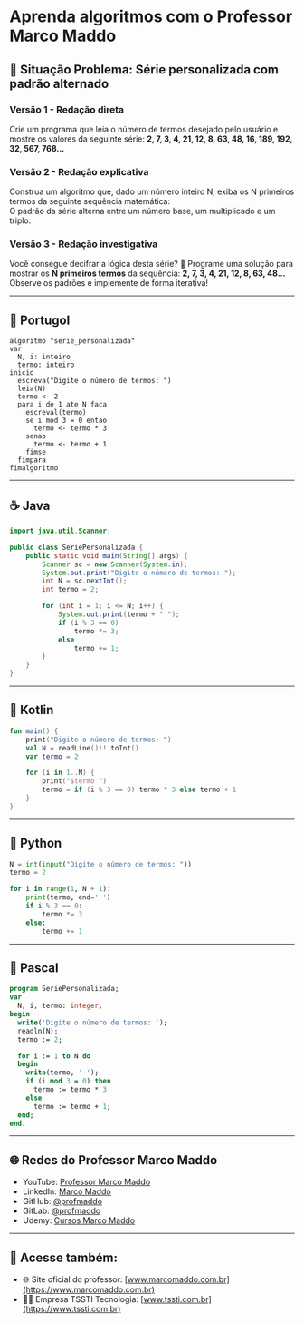 # Aprenda algoritmos com o Professor Marco Maddo

## 🧠 Situação Problema: Série personalizada com padrão alternado

### Versão 1 - Redação direta
Crie um programa que leia o número de termos desejado pelo usuário e mostre os valores da seguinte série:
**2, 7, 3, 4, 21, 12, 8, 63, 48, 16, 189, 192, 32, 567, 768...**

### Versão 2 - Redação explicativa
Construa um algoritmo que, dado um número inteiro N, exiba os N primeiros termos da seguinte sequência matemática:  
O padrão da série alterna entre um número base, um multiplicado e um triplo.

### Versão 3 - Redação investigativa
Você consegue decifrar a lógica desta série? 🤔 Programe uma solução para mostrar os **N primeiros termos** da sequência:
**2, 7, 3, 4, 21, 12, 8, 63, 48...**  
Observe os padrões e implemente de forma iterativa!

---

## 💬 Portugol

```portugol
algoritmo "serie_personalizada"
var
  N, i: inteiro
  termo: inteiro
inicio
  escreva("Digite o número de termos: ")
  leia(N)
  termo <- 2
  para i de 1 ate N faca
    escreval(termo)
    se i mod 3 = 0 entao
      termo <- termo * 3
    senao
      termo <- termo + 1
    fimse
  fimpara
fimalgoritmo
```

---

## ☕ Java

```java
import java.util.Scanner;

public class SeriePersonalizada {
    public static void main(String[] args) {
        Scanner sc = new Scanner(System.in);
        System.out.print("Digite o número de termos: ");
        int N = sc.nextInt();
        int termo = 2;

        for (int i = 1; i <= N; i++) {
            System.out.print(termo + " ");
            if (i % 3 == 0)
                termo *= 3;
            else
                termo += 1;
        }
    }
}
```

---

## 💙 Kotlin

```kotlin
fun main() {
    print("Digite o número de termos: ")
    val N = readLine()!!.toInt()
    var termo = 2

    for (i in 1..N) {
        print("$termo ")
        termo = if (i % 3 == 0) termo * 3 else termo + 1
    }
}
```

---

## 🐍 Python

```python
N = int(input("Digite o número de termos: "))
termo = 2

for i in range(1, N + 1):
    print(termo, end=' ')
    if i % 3 == 0:
        termo *= 3
    else:
        termo += 1
```

---

## 🧙 Pascal

```pascal
program SeriePersonalizada;
var
  N, i, termo: integer;
begin
  write('Digite o número de termos: ');
  readln(N);
  termo := 2;

  for i := 1 to N do
  begin
    write(termo, ' ');
    if (i mod 3 = 0) then
      termo := termo * 3
    else
      termo := termo + 1;
  end;
end.
```

---

## 🌐 Redes do Professor Marco Maddo

- YouTube: [Professor Marco Maddo](https://www.youtube.com/@ProfessorMarcoMaddo)
- LinkedIn: [Marco Maddo](https://www.linkedin.com/in/marcomaddo/)
- GitHub: [@profmaddo](https://github.com/profmaddo)
- GitLab: [@profmaddo](https://gitlab.com/profmaddo)
- Udemy: [Cursos Marco Maddo](https://www.udemy.com/user/marcomaddo/)

---

## 🚀 Acesse também:

- 🌐 Site oficial do professor: [www.marcomaddo.com.br](https://www.marcomaddo.com.br)
- 🧑‍💼 Empresa TSSTI Tecnologia: [www.tssti.com.br](https://www.tssti.com.br)
